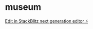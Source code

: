 # museum

[Edit in StackBlitz next generation editor ⚡️](https://stackblitz.com/~/github.com/abdulwahed-mans/museum)